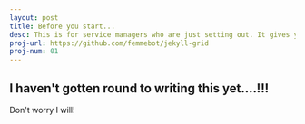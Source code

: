 ```yaml
---
layout: post
title: Before you start...
desc: This is for service managers who are just setting out. It gives you a broad description of the tax platform and useful areas for more information.
proj-url: https://github.com/femmebot/jekyll-grid
proj-num: 01
---
```




## I haven't gotten round to writing this yet....!!!

Don't worry I will!


